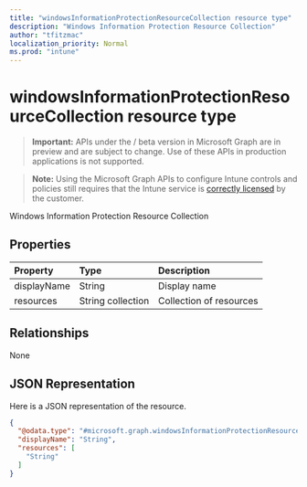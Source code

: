 ```yaml
---
title: "windowsInformationProtectionResourceCollection resource type"
description: "Windows Information Protection Resource Collection"
author: "tfitzmac"
localization_priority: Normal
ms.prod: "intune"
---
```


# windowsInformationProtectionResourceCollection resource type

> **Important:** APIs under the / beta version in Microsoft Graph are in preview and are subject to change. Use of these APIs in production applications is not supported.

> **Note:** Using the Microsoft Graph APIs to configure Intune controls and policies still requires that the Intune service is [correctly licensed](https://go.microsoft.com/fwlink/?linkid=839381) by the customer.

Windows Information Protection Resource Collection
## Properties
|Property|Type|Description|
|:---|:---|:---|
|displayName|String|Display name|
|resources|String collection|Collection of resources|

## Relationships
None
## JSON Representation
Here is a JSON representation of the resource.
<!-- {
  "blockType": "resource",
  "@odata.type": "microsoft.graph.windowsInformationProtectionResourceCollection"
}
-->
``` json
{
  "@odata.type": "#microsoft.graph.windowsInformationProtectionResourceCollection",
  "displayName": "String",
  "resources": [
    "String"
  ]
}
```





